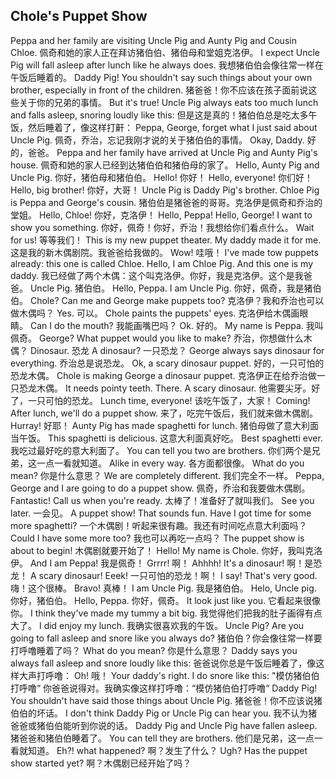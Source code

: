 ## Chole's Puppet Show

Peppa and her family are visiting Uncle Pig and Aunty Pig and Cousin Chloe.
佩奇和她的家人正在拜访猪伯伯、猪伯母和堂姐克洛伊。
I expect Uncle Pig will fall asleep after lunch like he always does.
我想猪伯伯会像往常一样在午饭后睡着的。
Daddy Pig! You shouldn't say such things about your own brother, especially in front of the children.
猪爸爸！你不应该在孩子面前说这些关于你的兄弟的事情。
But it's true! Uncle Pig always eats too much lunch and falls asleep, snoring loudly like this:
但是这是真的！猪伯伯总是吃太多午饭，然后睡着了，像这样打鼾：
Peppa, George, forget what I just said about Uncle Pig.
佩奇，乔治，忘记我刚才说的关于猪伯伯的事情。
Okay, Daddy.
好的，爸爸。
Peppa and her family have arrived at Uncle Pig and Aunty Pig's house.
佩奇和她的家人已经到达猪伯伯和猪伯母的家了。
Hello, Aunty Pig and Uncle Pig.
你好，猪伯母和猪伯伯。
Hello!
你好！
Hello, everyone!
你们好！
Hello, big brother!
你好，大哥！
Uncle Pig is Daddy Pig's brother. Chloe Pig is Peppa and George's cousin.
猪伯伯是猪爸爸的哥哥。克洛伊是佩奇和乔治的堂姐。
Hello, Chloe!
你好，克洛伊！
Hello, Peppa! Hello, George! I want to show you something.
你好，佩奇！你好，乔治！我想给你们看点什么。
Wait for us!
等等我们！
This is my new puppet theater. My daddy made it for me.
这是我的新木偶剧院。我爸爸给我做的。
Wow!
哇哦！
I've made tow puppets already: this one is called Chloe. Hello, I am Chloe Pig. And this one is my daddy.
我已经做了两个木偶：这个叫克洛伊。你好，我是克洛伊。这个是我爸爸。
Uncle Pig.
猪伯伯。
Hello, Peppa. I am Uncle Pig.
你好，佩奇，我是猪伯伯。
Chole? Can me and George make puppets too?
克洛伊？我和乔治也可以做木偶吗？
Yes.
可以。
Chole paints the puppets' eyes.
克洛伊给木偶画眼睛。
Can I do the mouth?
我能画嘴巴吗？
Ok.
好的。
My name is Peppa.
我叫佩奇。
George? What puppet would you like to make?
乔治，你想做什么木偶？
Dinosaur.
恐龙
A dinosaur?
一只恐龙？
George always says dinosaur for everything.
乔治总是说恐龙。
Ok, a scary dinosaur puppet.
好的，一只可怕的恐龙木偶。
Chole is making George a dinosaur puppet.
克洛伊正在给乔治做一只恐龙木偶。
It needs pointy teeth. There. A scary dinosaur.
他需要尖牙。好了，一只可怕的恐龙。
Lunch time, everyone!
该吃午饭了，大家！
Coming! After lunch, we'll do a puppet show.
来了，吃完午饭后，我们就来做木偶剧。
Hurray!
好耶！
Aunty Pig has made spaghetti for lunch.
猪伯母做了意大利面当午饭。
This spaghetti is delicious.
这意大利面真好吃。
Best spaghetti ever.
我吃过最好吃的意大利面了。
You can tell you two are brothers.
你们两个是兄弟，这一点一看就知道。
Alike in every way.
各方面都很像。
What do you mean?
你是什么意思？
We are completely different.
我们完全不一样。
Peppa, George and I are going to do a puppet show.
佩奇，乔治和我要做木偶剧。
Fantastic! Call us when you're ready.
太棒了！准备好了就叫我们。
See you later.
一会见。
A puppet show! That sounds fun. Have I got time for some more spaghetti?
一个木偶剧！听起来很有趣。我还有时间吃点意大利面吗？
Could I have some more too?
我也可以再吃一点吗？
The puppet show is about to begin!
木偶剧就要开始了！
Hello! My name is Chole.
你好，我叫克洛伊。
And I am Peppa!
我是佩奇！
Grrrr!
啊！
Ahhhh! It's a dinosaur!
啊！是恐龙！
A scary dinosaur! Eeek!
一只可怕的恐龙！啊！
I say! That's very good.
嗨！这个很棒。
Bravo!
真棒！
I am Uncle Pig.
我是猪伯伯。
Helo, Uncle pig.
你好，猪伯伯。
Hello, Peppa.
你好，佩奇。
It look just like you.
它看起来很像你。
I think they've made my tummy a bit big.
我觉得他们把我的肚子画得有点大了。
I did enjoy my lunch.
我确实很喜欢我的午饭。
Uncle Pig? Are you going to fall asleep and snore like you always do?
猪伯伯？你会像往常一样要打呼噜睡着了吗？
What do you mean?
你是什么意思？
Daddy says you always fall asleep and snore loudly like this:
爸爸说你总是午饭后睡着了，像这样大声打呼噜：
Oh!
哦！
Your daddy's right. I do snore like this: "模仿猪伯伯打呼噜“
你爸爸说得对。我确实像这样打呼噜：“模仿猪伯伯打呼噜“
Daddy Pig! You shouldn't have said those things about Uncle Pig.
猪爸爸！你不应该说猪伯伯的坏话。
I don't think Daddy Pig or Uncle Pig can hear you.
我不认为猪爸爸或猪伯伯能听到你说的话。
Daddy Pig and Uncle Pig have fallen asleep.
猪爸爸和猪伯伯睡着了。
You can tell they are brothers.
他们是兄弟，这一点一看就知道。
Eh?! what happened?
啊？发生了什么？
Ugh? Has the puppet show started yet?
啊？木偶剧已经开始了吗？
